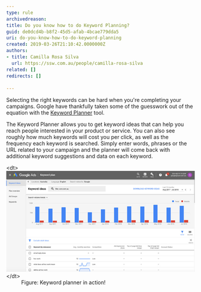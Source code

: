 ```yaml
---
type: rule
archivedreason: 
title: Do you know how to do Keyword Planning?
guid: de0dcd4b-b8f2-45d5-afab-4bcae779dda5
uri: do-you-know-how-to-do-keyword-planning
created: 2019-03-26T21:10:42.0000000Z
authors:
- title: Camilla Rosa Silva
  url: https://ssw.com.au/people/camilla-rosa-silva
related: []
redirects: []

---
```


Selecting the right keywords can be hard when you're completing your campaigns. Google have thankfully taken some of the guesswork out of the equation with the [Keyword Planner](https://accounts.google.com/AccountChooser?service=adwords&continue=https://adwords.google.com/um/identity?authuser%3D0%26dst%3D/ko/KeywordPlanner/Home?__c%253D2391759060%2526__u%253D7273152930%2526authuser%253D0%2526__o%253Dcues%26frag%3Dsearch%26a%3D1&skipvpage=true) tool.

The Keyword Planner allows you to get keyword ideas that can help you reach people interested in your product or service. You can also see roughly how much keywords will cost you per click, as well as the frequency each keyword is searched. Simply enter words, phrases or the URL related to your campaign and the planner will come back with additional keyword suggestions and data on each keyword.

<!--endintro-->
<dl class="image">&lt;dt&gt;<img src="keyword-planning.jpg" alt="keyword-planning.jpg">&lt;/dt&gt;<dd>Figure: Keyword planner in action!</dd></dl>

